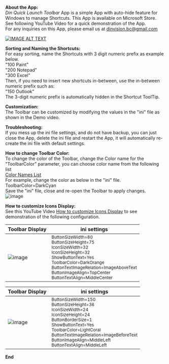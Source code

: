 <b> About the App: </b>  
*Din Quick Launch Toolbar* App is a simple App with auto-hide feature for Windows to manage Shortcuts. This App is available on Microsoft Store. See following YouTube Video for a quick demonstration of the App.   
For any inquiries on this App, please email us at dinvision.bc@gmail.com

[![IMAGE ALT TEXT](http://img.youtube.com/vi/ioM-3ewWOJ0/0.jpg)](http://www.youtube.com/watch?v=ioM-3ewWOJ0 "Quick Launch Toolbar Demo")

<b>Sorting and Naming the Shortcuts:</B>  
For easy sorting, name the Shortcuts with 3 digit numeric prefix as example below.   
"100 Paint"  
"200 Notepad"  
"300 Excel"  
Then, if you need to insert new shortcuts in-between, use the in-between numeric prefix such as:  
"150 Outlook"  
The 3-digit numeric prefix is automatically hidden in the Shortcut ToolTip.  

<b>Customization:</B>  
The Toolbar can be customized by modifying the values in the "ini" file as shown in the Demo video. 

<b>Troubleshooting:</B>  
If you mess up the ini file settings, and do not have backup, you can just close the App, delete the ini file and restart the App, it will automatically re-create the ini file with default settings.

<b>How to change Toolbar Color:</B>  
To change the color of the Toolbar, change the Color name for the "ToolbarColor" parameter, you can choose color name from the following list  
[Color Names List](https://learn.microsoft.com/en-us/dotnet/media/art-color-table.png?view=windowsdesktop-8.0)  
For example, change the color as below in the "ini" file.  
ToolbarColor=DarkCyan  
Save the "ini" file, close and re-open the Toolbar to apply changes.  
![image](https://github.com/user-attachments/assets/26e5b37c-217b-4554-af4b-d9729ea4adf1)

<b>How to customize Icons Display:</B>  
See this YouTube Video [How to customize Icons Display](https://www.youtube.com/watch?v=RTC05oaLqeM) to see demonstration of the following configuration.


| Toolbar Display                                                                                             | ini settings                                                                                                                                                                                      |
|---------------------------------------------------------------------------------------------------|-------------------------------------------------------------------------------------------------------------------------------------------------------------------------------------------------------------|
| ![image](https://github.com/user-attachments/assets/eb5546e6-4391-492d-930a-b170ea9e3d0b)          | <sub>ButtonSizeWidth=80<br>ButtonSizeHeight=75<br>IconSizeWidth=32<br>IconSizeHeight=32<br>ShowButtonText=Yes<br>ToolbarColor=DarkOrange<br>ButtonTextImageRelation=ImageAboveText<br>ButtonImageAlign=TopCenter<br>ButtonTextAlign=MiddleCenter</sub> |





| Toolbar Display                                                                                             | ini settings                                                                                                                                                                                      |
|---------------------------------------------------------------------------------------------------|-------------------------------------------------------------------------------------------------------------------------------------------------------------------------------------------------------------|
| ![image](https://github.com/user-attachments/assets/7b2a94d5-6a29-4983-a95d-b8ac72878167)         | <sub>ButtonSizeWidth=150<br>ButtonSizeHeight=36<br>IconSizeWidth=24<br>IconSizeHeight=24<br>ButtonBorderSize=1<br>ShowButtonText=Yes<br>ToolbarColor=LightCoral<br>ButtonTextImageRelation=ImageBeforeText<br>ButtonImageAlign=MiddleLeft<br>ButtonTextAlign=MiddleLeft</sub> |

<B> End </B>




